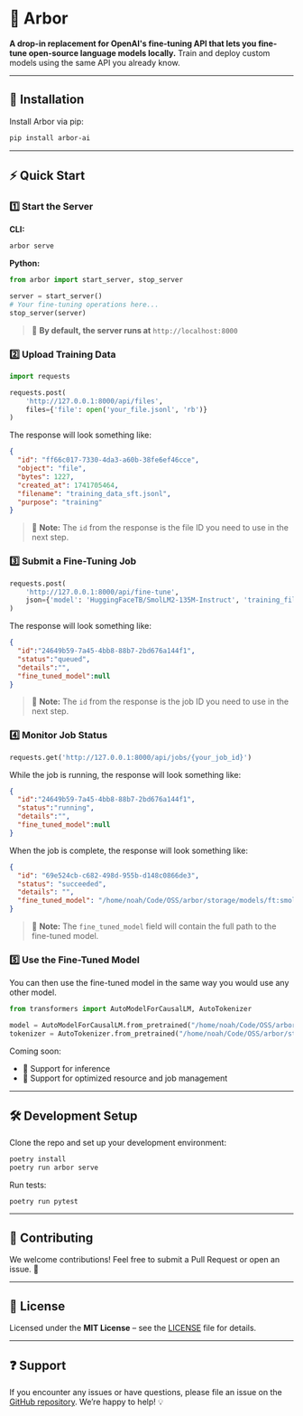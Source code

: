 # 🌳 Arbor

**A drop-in replacement for OpenAI's fine-tuning API that lets you fine-tune open-source language models locally.**
Train and deploy custom models using the same API you already know.

---

## 🚀 Installation

Install Arbor via pip:

```bash
pip install arbor-ai
```

---

## ⚡ Quick Start

### 1️⃣ Start the Server

**CLI:**

```bash
arbor serve
```

**Python:**

```python
from arbor import start_server, stop_server

server = start_server()
# Your fine-tuning operations here...
stop_server(server)
```

> 📍 **By default, the server runs at** `http://localhost:8000`

### 2️⃣ Upload Training Data

```python
import requests

requests.post(
    'http://127.0.0.1:8000/api/files',
    files={'file': open('your_file.jsonl', 'rb')}
)
```

The response will look something like:

```json
{
  "id": "ff66c017-7330-4da3-a60b-38fe6ef46cce",
  "object": "file",
  "bytes": 1227,
  "created_at": 1741705464,
  "filename": "training_data_sft.jsonl",
  "purpose": "training"
}
```
> 📍 **Note:** The `id` from the response is the file ID you need to use in the next step.

### 3️⃣ Submit a Fine-Tuning Job

```python
requests.post(
    'http://127.0.0.1:8000/api/fine-tune',
    json={'model': 'HuggingFaceTB/SmolLM2-135M-Instruct', 'training_file': 'your_file_id'}
)
```

The response will look something like:

```json
{
  "id":"24649b59-7a45-4bb8-88b7-2bd676a144f1",
  "status":"queued",
  "details":"",
  "fine_tuned_model":null
}
```
> 📍 **Note:** The `id` from the response is the job ID you need to use in the next step.

### 4️⃣ Monitor Job Status

```python
requests.get('http://127.0.0.1:8000/api/jobs/{your_job_id}')
```

While the job is running, the response will look something like:

```json
{
  "id":"24649b59-7a45-4bb8-88b7-2bd676a144f1",
  "status":"running",
  "details":"",
  "fine_tuned_model":null
}
```

When the job is complete, the response will look something like:

```json
{
  "id": "69e524cb-c682-498d-955b-d148c0866de3",
  "status": "succeeded",
  "details": "",
  "fine_tuned_model": "/home/noah/Code/OSS/arbor/storage/models/ft:smollm2-135m-instruct:inhvr6:20250311_111457"
}
```
> 📍 **Note:** The `fine_tuned_model` field will contain the full path to the fine-tuned model.

### 5️⃣ Use the Fine-Tuned Model

You can then use the fine-tuned model in the same way you would use any other model.

```python
from transformers import AutoModelForCausalLM, AutoTokenizer

model = AutoModelForCausalLM.from_pretrained("/home/noah/Code/OSS/arbor/storage/models/ft:smollm2-135m-instruct:inhvr6:20250311_111457")
tokenizer = AutoTokenizer.from_pretrained("/home/noah/Code/OSS/arbor/storage/models/ft:smollm2-135m-instruct:inhvr6:20250311_111457")

```

Coming soon:

- 🔄 Support for inference
- 🔄 Support for optimized resource and job management

---

## 🛠 Development Setup

Clone the repo and set up your development environment:

```bash
poetry install
poetry run arbor serve
```

Run tests:

```bash
poetry run pytest
```

---

## 🤝 Contributing

We welcome contributions!
Feel free to submit a Pull Request or open an issue. 🚀

---

## 📜 License

Licensed under the **MIT License** – see the [LICENSE](./LICENSE) file for details.

---

## ❓ Support

If you encounter any issues or have questions, please file an issue on the [GitHub repository](https://github.com/Ziems/arbor/issues).
We’re happy to help! 💡
